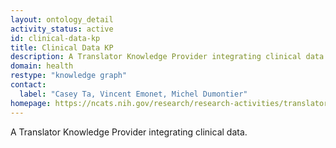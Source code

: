 ```yaml
---
layout: ontology_detail
activity_status: active
id: clinical-data-kp
title: Clinical Data KP
description: A Translator Knowledge Provider integrating clinical data.
domain: health
restype: "knowledge graph"
contact:
  label: "Casey Ta, Vincent Emonet, Michel Dumontier"
homepage: https://ncats.nih.gov/research/research-activities/translator/projects
---
```


A Translator Knowledge Provider integrating clinical data.
